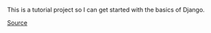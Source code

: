 This is a tutorial project so I can get started with the basics of Django.

[Source](https://www.youtube.com/watch?v=t-uAgI-AUxc&ab_channel=TechWithTim)
